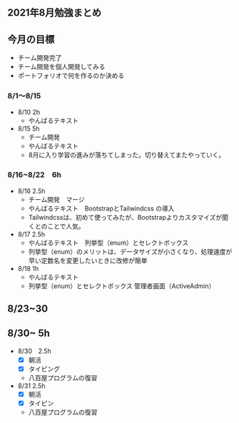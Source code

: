 ## 2021年8月勉強まとめ

## 今月の目標

- チーム開発完了
- チーム開発を個人開発してみる
- ポートフォリオで何を作るのか決める

### 8/1〜8/15

- 8/10 2h
  - やんばるテキスト
- 8/15 5h
  - チーム開発
  - やんばるテキスト
  - 8月に入り学習の進みが落ちてしまった。切り替えてまたやっていく。

### 8/16~8/22　6h

- 8/16 2.5h
  - チーム開発　マージ
  - やんばるテキスト　BootstrapとTailwindcss の導入
  - Tailwindcssは、初めて使ってみたが、Bootstrapよりカスタマイズが聞くとのことで人気。
- 8/17 2.5h
  - やんばるテキスト　列挙型（enum）とセレクトボックス
  - 列挙型（enum）のメリットは、データサイズが小さくなり、処理速度が早い定数名を変更したいときに改修が簡単
- 8/18 1h
  - やんばるテキスト　
  - 列挙型（enum）とセレクトボックス 管理者画面（ActiveAdmin）

## 8/23~30

## 8/30~ 5h

- 8/30　2.5h
  - [x] 朝活
  - [x] タイピング
  - 八百屋プログラムの復習
- 8/31 2.5h
  - [x] 朝活
  - [x] タイピン
  - 八百屋プログラムの復習

